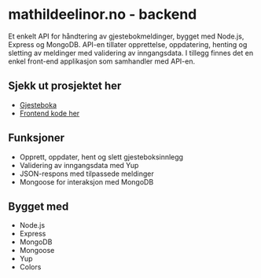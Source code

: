 # mathildeelinor.no - backend

Et enkelt API for håndtering av gjestebokmeldinger, bygget med Node.js, Express og MongoDB. API-en tillater opprettelse, oppdatering, henting og sletting av meldinger med validering av inngangsdata. I tillegg finnes det en enkel front-end applikasjon som samhandler med API-en.

## Sjekk ut prosjektet her

- [Gjesteboka](https://mathildeelinor.no/gjesteboka)
- [Frontend kode her](https://github.com/mathildeew/mathildeelinor.no)

## Funksjoner

- Opprett, oppdater, hent og slett gjesteboksinnlegg
- Validering av inngangsdata med Yup
- JSON-respons med tilpassede meldinger
- Mongoose for interaksjon med MongoDB

## Bygget med

- Node.js
- Express
- MongoDB
- Mongoose
- Yup
- Colors
